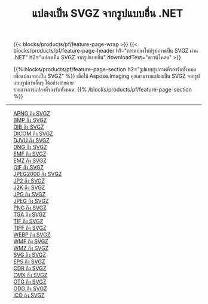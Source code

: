 ﻿---
title: แปลงเป็น SVGZ จากรูปแบบอื่น .NET 
weight: 3920
url: /th/net/conversion/to/svgz 
lang: th
langdirlevel: 2
locales: zh-hans,ja,it,ru,de,es,fr,nl,id,lt,pl,pt,vi,tr,ko,zh-hant,ar,hi,th,sv,cs,uk,he
description: เมื่อใช้ Aspose.Imaging คุณสามารถแปลงเป็น SVGZ จากรูปแบบอื่นได้อย่างง่ายดาย
---

{{< blocks/products/pf/feature-page-wrap >}}
{{< blocks/products/pf/feature-page-header h1="การแปลงไฟล์รูปภาพเป็น SVGZ ผ่าน .NET" h2="แปลงเป็น SVGZ จากรูปแบบอื่น" downloadText="ดาวน์โหลด" >}}


{{% blocks/products/pf/feature-page-section  h2="รูปแบบรูปภาพที่รองรับทั้งหมดเพื่อแปลงจากเป็น SVGZ" %}}
เมื่อใช้ Aspose.Imaging คุณสามารถแปลงเป็น SVGZ จากรูปแบบรูปภาพอื่นๆ ได้อย่างง่ายดาย
<br/>
รายการการแปลงที่รองรับทั้งหมด:
{{% /blocks/products/pf/feature-page-section %}}
<div class="container-fluid productfamilypage bg-gray">
    <div class="convertypes bg-gray agp-content section">
        <div class="container">
		<hr style="margin-left:-20px;"/>
		<div class="row other-converters">
		    <div class='col-md-2 other-converter remove-lp remove-rp'><a href="/imaging/th/net/conversion/apng-to-svgz" >APNG ถึง SVGZ</a></div>
<div class='col-md-2 other-converter remove-lp remove-rp'><a href="/imaging/th/net/conversion/bmp-to-svgz" >BMP ถึง SVGZ</a></div>
<div class='col-md-2 other-converter remove-lp remove-rp'><a href="/imaging/th/net/conversion/dib-to-svgz" >DIB ถึง SVGZ</a></div>
<div class='col-md-2 other-converter remove-lp remove-rp'><a href="/imaging/th/net/conversion/dicom-to-svgz" >DICOM ถึง SVGZ</a></div>
<div class='col-md-2 other-converter remove-lp remove-rp'><a href="/imaging/th/net/conversion/djvu-to-svgz" >DJVU ถึง SVGZ</a></div>
<div class='col-md-2 other-converter remove-lp remove-rp'><a href="/imaging/th/net/conversion/dng-to-svgz" >DNG ถึง SVGZ</a></div>
<div class='col-md-2 other-converter remove-lp remove-rp'><a href="/imaging/th/net/conversion/emf-to-svgz" >EMF ถึง SVGZ</a></div>
<div class='col-md-2 other-converter remove-lp remove-rp'><a href="/imaging/th/net/conversion/emz-to-svgz" >EMZ ถึง SVGZ</a></div>
<div class='col-md-2 other-converter remove-lp remove-rp'><a href="/imaging/th/net/conversion/gif-to-svgz" >GIF ถึง SVGZ</a></div>
<div class='col-md-2 other-converter remove-lp remove-rp'><a href="/imaging/th/net/conversion/jpeg2000-to-svgz" >JPEG2000 ถึง SVGZ</a></div>
<div class='col-md-2 other-converter remove-lp remove-rp'><a href="/imaging/th/net/conversion/jp2-to-svgz" >JP2 ถึง SVGZ</a></div>
<div class='col-md-2 other-converter remove-lp remove-rp'><a href="/imaging/th/net/conversion/j2k-to-svgz" >J2K ถึง SVGZ</a></div>
<div class='col-md-2 other-converter remove-lp remove-rp'><a href="/imaging/th/net/conversion/jpg-to-svgz" >JPG ถึง SVGZ</a></div>
<div class='col-md-2 other-converter remove-lp remove-rp'><a href="/imaging/th/net/conversion/jpeg-to-svgz" >JPEG ถึง SVGZ</a></div>
<div class='col-md-2 other-converter remove-lp remove-rp'><a href="/imaging/th/net/conversion/png-to-svgz" >PNG ถึง SVGZ</a></div>
<div class='col-md-2 other-converter remove-lp remove-rp'><a href="/imaging/th/net/conversion/tga-to-svgz" >TGA ถึง SVGZ</a></div>
<div class='col-md-2 other-converter remove-lp remove-rp'><a href="/imaging/th/net/conversion/tif-to-svgz" >TIF ถึง SVGZ</a></div>
<div class='col-md-2 other-converter remove-lp remove-rp'><a href="/imaging/th/net/conversion/tiff-to-svgz" >TIFF ถึง SVGZ</a></div>
<div class='col-md-2 other-converter remove-lp remove-rp'><a href="/imaging/th/net/conversion/webp-to-svgz" >WEBP ถึง SVGZ</a></div>
<div class='col-md-2 other-converter remove-lp remove-rp'><a href="/imaging/th/net/conversion/wmf-to-svgz" >WMF ถึง SVGZ</a></div>
<div class='col-md-2 other-converter remove-lp remove-rp'><a href="/imaging/th/net/conversion/wmz-to-svgz" >WMZ ถึง SVGZ</a></div>
<div class='col-md-2 other-converter remove-lp remove-rp'><a href="/imaging/th/net/conversion/svg-to-svgz" >SVG ถึง SVGZ</a></div>
<div class='col-md-2 other-converter remove-lp remove-rp'><a href="/imaging/th/net/conversion/eps-to-svgz" >EPS ถึง SVGZ</a></div>
<div class='col-md-2 other-converter remove-lp remove-rp'><a href="/imaging/th/net/conversion/cdr-to-svgz" >CDR ถึง SVGZ</a></div>
<div class='col-md-2 other-converter remove-lp remove-rp'><a href="/imaging/th/net/conversion/cmx-to-svgz" >CMX ถึง SVGZ</a></div>
<div class='col-md-2 other-converter remove-lp remove-rp'><a href="/imaging/th/net/conversion/otg-to-svgz" >OTG ถึง SVGZ</a></div>
<div class='col-md-2 other-converter remove-lp remove-rp'><a href="/imaging/th/net/conversion/odg-to-svgz" >ODG ถึง SVGZ</a></div>
<div class='col-md-2 other-converter remove-lp remove-rp'><a href="/imaging/th/net/conversion/ico-to-svgz" >ICO ถึง SVGZ</a></div>
                </div>
        </div>
    </div>
</div>
<br/>

